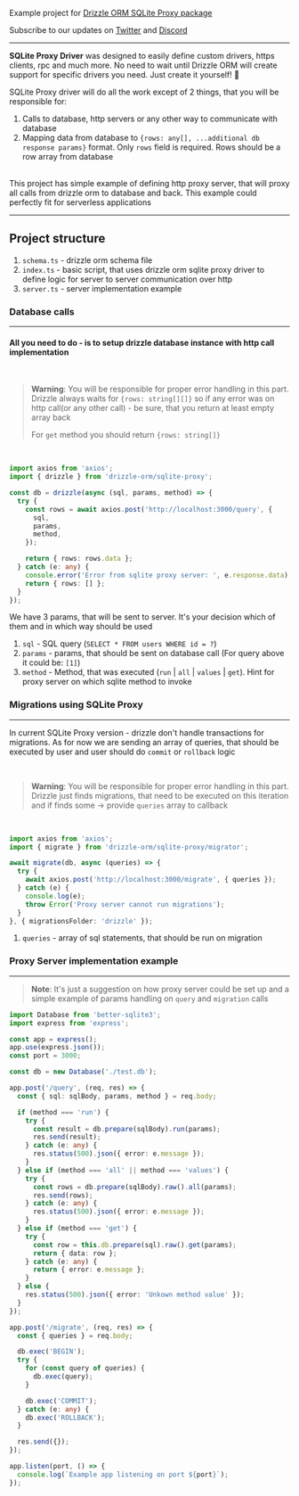 Example project for [Drizzle ORM SQLite Proxy package](https://github.com/drizzle-team/drizzle-orm/tree/main/drizzle-orm/src/sqlite-core)

Subscribe to our updates on [Twitter](https://twitter.com/DrizzleOrm) and [Discord](https://discord.gg/MdXYZk5QtH)

---

**SQLite Proxy Driver** was designed to easily define custom drivers, https clients, rpc and much more. No need to wait until Drizzle ORM will create support for specific drivers you need. Just create it yourself! 🚀

SQLite Proxy driver will do all the work except of 2 things, that you will be responsible for:

1. Calls to database, http servers or any other way to communicate with database
2. Mapping data from database to `{rows: any[], ...additional db response params}` format. Only `rows` field is required. Rows should be a row array from database

</br>
This project has simple example of defining http proxy server, that will proxy all calls from drizzle orm to database and back. This example could perfectly fit for serverless applications

---

## Project structure

1. `schema.ts` - drizzle orm schema file
2. `index.ts` - basic script, that uses drizzle orm sqlite proxy driver to define logic for server to server communication over http
3. `server.ts` - server implementation example

### Database calls

---

#### All you need to do - is to setup drizzle database instance with http call implementation

</br>

> **Warning**:
> You will be responsible for proper error handling in this part. Drizzle always waits for `{rows: string[][]}` so if any error was on http call(or any other call) - be sure, that you return at least empty array back
>
> For `get` method you should return `{rows: string[]}`

</br>

```typescript
import axios from 'axios';
import { drizzle } from 'drizzle-orm/sqlite-proxy';

const db = drizzle(async (sql, params, method) => {
  try {
    const rows = await axios.post('http://localhost:3000/query', {
      sql,
      params,
      method,
    });

    return { rows: rows.data };
  } catch (e: any) {
    console.error('Error from sqlite proxy server: ', e.response.data);
    return { rows: [] };
  }
});
```

We have 3 params, that will be sent to server. It's your decision which of them and in which way should be used

1. `sql` - SQL query (`SELECT * FROM users WHERE id = ?`)
2. `params` - params, that should be sent on database call (For query above it could be: `[1]`)
3. `method` - Method, that was executed (`run` | `all` | `values` | `get`). Hint for proxy server on which sqlite method to invoke

### Migrations using SQLite Proxy

---

In current SQLite Proxy version - drizzle don't handle transactions for migrations. As for now we are sending an array of queries, that should be executed by user and user should do `commit` or `rollback` logic

</br>

> **Warning**:
> You will be responsible for proper error handling in this part. Drizzle just finds migrations, that need to be executed on this iteration and if finds some -> provide `queries` array to callback

</br>

```typescript
import axios from 'axios';
import { migrate } from 'drizzle-orm/sqlite-proxy/migrator';

await migrate(db, async (queries) => {
  try {
    await axios.post('http://localhost:3000/migrate', { queries });
  } catch (e) {
    console.log(e);
    throw Error('Proxy server cannot run migrations');
  }
}, { migrationsFolder: 'drizzle' });
```

1. `queries` - array of sql statements, that should be run on migration

### Proxy Server implementation example

---

> **Note**:
> It's just a suggestion on how proxy server could be set up and a simple example of params handling on `query` and `migration` calls

```typescript
import Database from 'better-sqlite3';
import express from 'express';

const app = express();
app.use(express.json());
const port = 3000;

const db = new Database('./test.db');

app.post('/query', (req, res) => {
  const { sql: sqlBody, params, method } = req.body;

  if (method === 'run') {
    try {
      const result = db.prepare(sqlBody).run(params);
      res.send(result);
    } catch (e: any) {
      res.status(500).json({ error: e.message });
    }
  } else if (method === 'all' || method === 'values') {
    try {
      const rows = db.prepare(sqlBody).raw().all(params);
      res.send(rows);
    } catch (e: any) {
      res.status(500).json({ error: e.message });
    }
  } else if (method === 'get') {
    try {
      const row = this.db.prepare(sql).raw().get(params);
      return { data: row };
    } catch (e: any) {
      return { error: e.message };
    }
  } else {
    res.status(500).json({ error: 'Unkown method value' });
  }
});

app.post('/migrate', (req, res) => {
  const { queries } = req.body;

  db.exec('BEGIN');
  try {
    for (const query of queries) {
      db.exec(query);
    }

    db.exec('COMMIT');
  } catch (e: any) {
    db.exec('ROLLBACK');
  }

  res.send({});
});

app.listen(port, () => {
  console.log(`Example app listening on port ${port}`);
});
```
